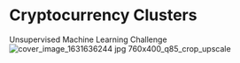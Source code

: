 # Cryptocurrency Clusters 
Unsupervised Machine Learning Challenge
![cover_image_1631636244 jpg 760x400_q85_crop_upscale](https://user-images.githubusercontent.com/85762953/142133133-44c65149-40ec-4d08-99bc-223666a212b7.jpg)
